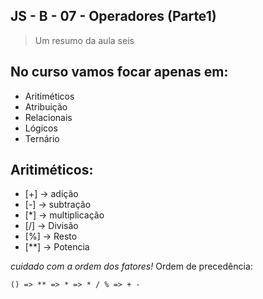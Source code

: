 ## JS - B - 07 - Operadores (Parte1) 
>Um resumo da aula seis
## No curso vamos focar apenas em:
 * Aritiméticos
 * Atribuição
 * Relacionais
 * Lógicos
 * Ternário

## Aritiméticos:
 * [+] -> adição
 * [-] -> subtração
 * [*] -> multiplicação
 * [/] -> Divisão
 * [%] -> Resto
 * [**] -> Potencia

 *cuidado com a ordem dos fatores!* 
  Ordem de precedência: 
   ```
   () => ** => * => * / % => + -
   ```
   